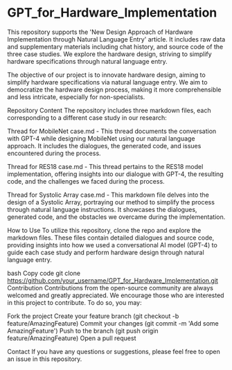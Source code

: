 # GPT_for_Hardware_Implementation
This repository supports the 'New Design Approach of Hardware Implementation through Natural Language Entry' article. It includes raw data and supplementary materials including chat history, and source code of the three case studies. We explore the hardware design, striving to simplify hardware specifications through natural language entry. 

The objective of our project is to innovate hardware design, aiming to simplify hardware specifications via natural language entry. We aim to democratize the hardware design process, making it more comprehensible and less intricate, especially for non-specialists.

Repository Content
The repository includes three markdown files, each corresponding to a different case study in our research:

Thread for MobileNet case.md - This thread documents the conversation with GPT-4 while designing MobileNet using our natural language approach. It includes the dialogues, the generated code, and issues encountered during the process.

Thread for RES18 case.md - This thread pertains to the RES18 model implementation, offering insights into our dialogue with GPT-4, the resulting code, and the challenges we faced during the process.

Thread for Systolic Array case.md - This markdown file delves into the design of a Systolic Array, portraying our method to simplify the process through natural language instructions. It showcases the dialogues, generated code, and the obstacles we overcame during the implementation.

How to Use
To utilize this repository, clone the repo and explore the markdown files. These files contain detailed dialogues and source code, providing insights into how we used a conversational AI model (GPT-4) to guide each case study and perform hardware design through natural language entry.

bash
Copy code
git clone https://github.com/your_username/GPT_for_Hardware_Implementation.git
Contribution
Contributions from the open-source community are always welcomed and greatly appreciated. We encourage those who are interested in this project to contribute. To do so, you may:

Fork the project
Create your feature branch (git checkout -b feature/AmazingFeature)
Commit your changes (git commit -m 'Add some AmazingFeature')
Push to the branch (git push origin feature/AmazingFeature)
Open a pull request

Contact
If you have any questions or suggestions, please feel free to open an issue in this repository.
